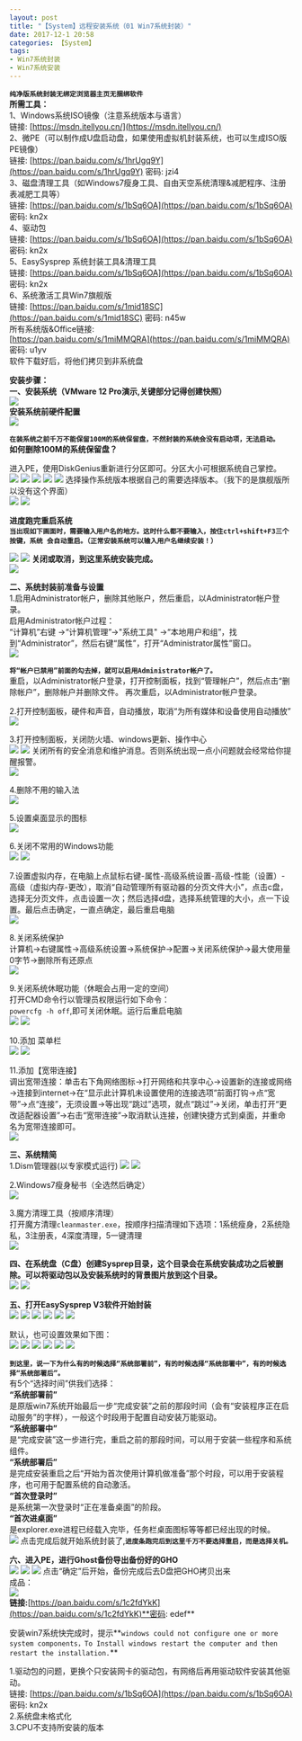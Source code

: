 ```yaml
---
layout: post
title: "【System】远程安装系统（01 Win7系统封装）"
date: 2017-12-1 20:58
categories: 【System】
tags:
- Win7系统封装
- Win7系统安装
---
```

**`纯净版系统封装无绑定浏览器主页无捆绑软件`**  
**所需工具：**  
1、Windows系统ISO镜像（注意系统版本与语言）  
链接: [https://msdn.itellyou.cn/](https://msdn.itellyou.cn/)  
2、微PE（可以制作成U盘启动盘，如果使用虚拟机封装系统，也可以生成ISO版PE镜像）  
链接: [https://pan.baidu.com/s/1hrUgq9Y](https://pan.baidu.com/s/1hrUgq9Y) 密码: jzi4  
3、磁盘清理工具（如Windows7瘦身工具、自由天空系统清理&减肥程序、注册表减肥工具等）  
链接: [https://pan.baidu.com/s/1bSq6OA](https://pan.baidu.com/s/1bSq6OA) 密码: kn2x  
4、驱动包  
链接: [https://pan.baidu.com/s/1bSq6OA](https://pan.baidu.com/s/1bSq6OA) 密码: kn2x  
5、EasySysprep 系统封装工具&清理工具  
链接: [https://pan.baidu.com/s/1bSq6OA](https://pan.baidu.com/s/1bSq6OA) 密码: kn2x  
6、系统激活工具Win7旗舰版  
链接: [https://pan.baidu.com/s/1mid18SC](https://pan.baidu.com/s/1mid18SC) 密码: n45w  
所有系统版&Office链接:  
 [https://pan.baidu.com/s/1miMMQRA](https://pan.baidu.com/s/1miMMQRA) 密码: u1yv  
 软件下载好后，将他们拷贝到非系统盘  

**安装步骤：**  
**一、安装系统（VMware 12 Pro演示,关键部分记得创建快照）**  
![](http://a4.qpic.cn/psb?/57f6398e-db93-428d-8871-6d2527ad188f/mK3iXovTr85joAVjFoQZVDWYYurrf3TAhliMS.z2Fas!/b/dPMAAAAAAAAA&ek=1&kp=1&pt=0&bo=YgGdAAAAAAADEMs!&tl=1&su=0221192753&tm=1553040000&sce=0-12-12&rf=2-9)  
**安装系统前硬件配置**  
![](http://a4.qpic.cn/psb?/57f6398e-db93-428d-8871-6d2527ad188f/Dn1B*RB3OoarREJ1SomkqyveQTRW1w6jXfzSiiNSgKo!/b/dPMAAAAAAAAA&ek=1&kp=1&pt=0&bo=7gChAAAAAAADEHo!&tl=1&su=040357473&tm=1553040000&sce=0-12-12&rf=2-9)  

**`在装系统之前千万不能保留100M的系统保留盘，不然封装的系统会没有启动项，无法启动。`**  
**如何删除100M的系统保留盘？**  

进入PE，使用DiskGenius重新进行分区即可。分区大小可根据系统自己掌控。  
![](http://a4.qpic.cn/psb?/57f6398e-db93-428d-8871-6d2527ad188f/vlTUBT8jWMMghT4lXp0kBe9uVANS0prg04TLBGPx858!/b/dD8BAAAAAAAA&ek=1&kp=1&pt=0&bo=YAOAAgME.QIDIBg!&tl=1&su=07568961&tm=1553040000&sce=0-12-12&rf=2-9)  ![](http://a4.qpic.cn/psb?/57f6398e-db93-428d-8871-6d2527ad188f/wtL*4s2cs7vE9aaItovIE.DwJkymXrpq8dxn0yJxzYA!/b/dD8BAAAAAAAA&ek=1&kp=1&pt=0&bo=IwNcAgAAAAADMGs!&tl=1&su=048649249&tm=1553040000&sce=0-12-12&rf=2-9)  ![](http://a3.qpic.cn/psb?/57f6398e-db93-428d-8871-6d2527ad188f/*iCrW30Q2DtQr1q72eCcZ.mr1D3jet7MwTZqJymr3FE!/b/dPIAAAAAAAAA&ek=1&kp=1&pt=0&bo=HgNWAgAAAAADMFw!&tl=1&su=0190096609&tm=1553040000&sce=0-12-12&rf=2-9)  ![](http://a3.qpic.cn/psb?/57f6398e-db93-428d-8871-6d2527ad188f/SrF5u9Z.ZKp2ufISsNnJGuPOO2BHMIQ3V9pIKdufXhU!/b/dPIAAAAAAAAA&ek=1&kp=1&pt=0&bo=IANYAgAAAAADIHw!&tl=1&su=01884897&tm=1553040000&sce=0-12-12&rf=2-9)  ![](http://a4.qpic.cn/psb?/57f6398e-db93-428d-8871-6d2527ad188f/6Ulwymyzgm52pO4L9LJs*eXMkBlf9shO4UnQ3VYhD0c!/b/dPMAAAAAAAAA&ek=1&kp=1&pt=0&bo=IANXAgAAAAADIHM!&tl=1&su=023560865&tm=1553040000&sce=0-12-12&rf=2-9)  选择操作系统版本根据自己的需要选择版本。（我下的是旗舰版所以没有这个界面）  
![](http://a4.qpic.cn/psb?/57f6398e-db93-428d-8871-6d2527ad188f/JPgBKzQ0jfUUSnwyKT8bDuDELGDPOvu.Hkrgt1KwPs0!/b/dPMAAAAAAAAA&ek=1&kp=1&pt=0&bo=IANZAgAAAAADIH0!&tl=1&su=0117561649&tm=1553040000&sce=0-12-12&rf=2-9)  ![](http://a3.qpic.cn/psb?/57f6398e-db93-428d-8871-6d2527ad188f/lZWT*RQmhtpCiZ*xr7HA3OD1dToimpFCebkNChBMPTg!/b/dPIAAAAAAAAA&ek=1&kp=1&pt=0&bo=IQNaAgAAAAADIH8!&tl=1&su=0138690065&tm=1553040000&sce=0-12-12&rf=2-9)  

**进度跑完重启系统**  
**`当出现如下画面时，需要输入用户名的地方。这时什么都不要输入，按住ctrl+shift+F3三个按键，系统 会自动重启。（正常安装系统可以输入用户名继续安装！）`**  

![](http://a4.qpic.cn/psb?/57f6398e-db93-428d-8871-6d2527ad188f/wdP*ikWY7dvxAgkSPV*U4ZFTMrLzIWlIxKkXWdFEtRU!/b/dPMAAAAAAAAA&ek=1&kp=1&pt=0&bo=IgNYAgAAAAADIH4!&tl=1&su=0101990977&tm=1553040000&sce=0-12-12&rf=2-9)  ![](http://a4.qpic.cn/psb?/57f6398e-db93-428d-8871-6d2527ad188f/WWjr2aOdR.JVe6PEU1s0606JKL2o0ADiPOKNo8EY3Ns!/b/dPMAAAAAAAAA&ek=1&kp=1&pt=0&bo=IQNaAgAAAAADIH8!&tl=1&su=0120595201&tm=1553040000&sce=0-12-12&rf=2-9)  **关闭或取消，到这里系统安装完成。**  
![](http://a4.qpic.cn/psb?/57f6398e-db93-428d-8871-6d2527ad188f/iuYBZqe2lnAxqUdunJ03Ggcf8hQnqM3orhVlPE5o88g!/b/dD8BAAAAAAAA&ek=1&kp=1&pt=0&bo=IgNXAgAAAAADEEE!&tl=1&su=0211769921&tm=1553040000&sce=0-12-12&rf=2-9)  

**二、系统封装前准备与设置**  
1.启用Administrator帐户，删除其他账户，然后重启，以Administrator帐户登录。  
 启用Administrator帐户过程：  
 “计算机”右键 ->“计算机管理”->"系统工具" ->“本地用户和组”，找到“Administrator”，然后右键“属性”，打开“Administrator属性”窗口。  
![](http://a3.qpic.cn/psb?/57f6398e-db93-428d-8871-6d2527ad188f/Ef0hEbDygsBT2hCwRBFnrESvVsU7zwDOxhhOA0xZ*XE!/b/dD4BAAAAAAAA&ek=1&kp=1&pt=0&bo=HwN4Ah8DeAIDEDU!&tl=1&su=0191492257&tm=1553040000&sce=0-12-12&rf=2-9)  

**`将“帐户已禁用”前面的勾去掉，就可以启用Administrator帐户了。`**  
重启，以Administrator帐户登录，打开控制面板，找到“管理帐户”，然后点击“删除帐户”，删除帐户并删除文件。  再次重启，以Administrator帐户登录。  

2.打开控制面板，硬件和声音，自动播放，取消“为所有媒体和设备使用自动播放”  
![](http://a4.qpic.cn/psb?/57f6398e-db93-428d-8871-6d2527ad188f/C1EychS4c11Bw9syRFsKT0sWu6BLMnfRsGqHB1fPp4E!/b/dPMAAAAAAAAA&ek=1&kp=1&pt=0&bo=7QOAAvIDgwIDECk!&tl=1&su=0108764961&tm=1553040000&sce=0-12-12&rf=2-9)  

3.打开控制面板，关闭防火墙、windows更新、操作中心  
![](http://a4.qpic.cn/psb?/57f6398e-db93-428d-8871-6d2527ad188f/6eph3BniHOep0ublfhnVa8C6QN5.Hh2c.sRV.VLUxPQ!/b/dD8BAAAAAAAA&ek=1&kp=1&pt=0&bo=7AOAAu8DggIDEDQ!&tl=1&su=0176651537&tm=1553040000&sce=0-12-12&rf=2-9)  ![](http://a4.qpic.cn/psb?/57f6398e-db93-428d-8871-6d2527ad188f/kEtrKUYP5ZVcedkCttRSYSSzjLUi9eS2b*jdEga2zgQ!/b/dPMAAAAAAAAA&ek=1&kp=1&pt=0&bo=6AOAAu0DgwIDEDM!&tl=1&su=0198950209&tm=1553040000&sce=0-12-12&rf=2-9)  关闭所有的安全消息和维护消息。否则系统出现一点小问题就会经常给你提醒报警。  
![](http://a3.qpic.cn/psb?/57f6398e-db93-428d-8871-6d2527ad188f/oV.Y7pWTa4y9UjdWIjKmoq*XbSlwF7U2EHpUgV8QTpg!/b/dPIAAAAAAAAA&ek=1&kp=1&pt=0&bo=7AOAAvEDgwIDECs!&tl=1&su=0192720561&tm=1553040000&sce=0-12-12&rf=2-9)  

4.删除不用的输入法  
![](http://a4.qpic.cn/psb?/57f6398e-db93-428d-8871-6d2527ad188f/uuSHObc*mGgojSBxoh76kpZdFDhgG8aWeG2WzPyCidw!/b/dPMAAAAAAAAA&ek=1&kp=1&pt=0&bo=tAHPAbQBzwEDEDU!&tl=1&su=015873793&tm=1553040000&sce=0-12-12&rf=2-9)  

5.设置桌面显示的图标  
![](http://a4.qpic.cn/psb?/57f6398e-db93-428d-8871-6d2527ad188f/sSDd1MQaQvE5ptj41Zafgyg4MRVcZcf9m9M8L47rGOY!/b/dPMAAAAAAAAA&ek=1&kp=1&pt=0&bo=6QOAAukDgAIDEDU!&tl=1&su=063427313&tm=1553040000&sce=0-12-12&rf=2-9)  

6.关闭不常用的Windows功能  
![](http://a4.qpic.cn/psb?/57f6398e-db93-428d-8871-6d2527ad188f/CSkKj0uRYzp*szdb7gwmGFy7.1po2U7XW3u3Lskk.Nk!/b/dPMAAAAAAAAA&ek=1&kp=1&pt=0&bo=7gOAAu4DgAIDEDU!&tl=1&su=0256972081&tm=1553040000&sce=0-12-12&rf=2-9)  ![](http://a3.qpic.cn/psb?/57f6398e-db93-428d-8871-6d2527ad188f/qdITz2S9SgeqmCrKpILOJ2reCPU9NZd5lHh2I0hbbBQ!/b/dPIAAAAAAAAA&ek=1&kp=1&pt=0&bo=7QOAAvIDgwIDIBk!&tl=1&su=0217565297&tm=1553040000&sce=0-12-12&rf=2-9)  

7.设置虚拟内存，在电脑上点鼠标右键-属性-高级系统设置-高级-性能（设置）-高级（虚拟内存-更改），取消“自动管理所有驱动器的分页文件大小”，点击c盘，选择无分页文件，点击设置一次；然后选择d盘，选择系统管理的大小，点一下设置。最后点击确定，一直点确定，最后重启电脑  
![](http://a3.qpic.cn/psb?/57f6398e-db93-428d-8871-6d2527ad188f/uYVKt0.7TcVxUZHA3piN5byX1eWk*S7m8OOZKXLkTTE!/b/dPIAAAAAAAAA&ek=1&kp=1&pt=0&bo=6QOAAu8DhAIDIAc!&tl=1&su=044352257&tm=1553040000&sce=0-12-12&rf=2-9)  

8.关闭系统保护  
计算机→右键属性→高级系统设置→系统保护→配置→关闭系统保护→最大使用量0字节→删除所有还原点  
![](http://a3.qpic.cn/psb?/57f6398e-db93-428d-8871-6d2527ad188f/PPfUYTMeUsfJ8mCRirCK3buLuRWKg8A9WGw0ZoWveeM!/b/dPIAAAAAAAAA&ek=1&kp=1&pt=0&bo=7QOAAu0DgAIDEDU!&tl=1&su=0260450945&tm=1553040000&sce=0-12-12&rf=2-9)  

9.关闭系统休眠功能（休眠会占用一定的空间）  
打开CMD命令行以管理员权限运行如下命令：  
`powercfg -h off`,即可关闭休眠。运行后重启电脑  
![](http://a4.qpic.cn/psb?/57f6398e-db93-428d-8871-6d2527ad188f/z4yxx.4Rbh2*7ThhDxfUzUyBhrXq9iMYjc77Cm*n82Y!/b/dD8BAAAAAAAA&ek=1&kp=1&pt=0&bo=7wOAAu8DgAIDMBU!&tl=1&su=0154809889&tm=1553040000&sce=0-12-12&rf=2-9)  ![](http://a4.qpic.cn/psb?/57f6398e-db93-428d-8871-6d2527ad188f/Z.yocVBg2jGl9VM..B9ZBKqPL0RyG0Oar5rIWrAmWIA!/b/dPMAAAAAAAAA&ek=1&kp=1&pt=0&bo=6gOAAu8DgwIDIAM!&tl=1&su=0145212449&tm=1553040000&sce=0-12-12&rf=2-9)  

10.添加  菜单栏  
![](http://a3.qpic.cn/psb?/57f6398e-db93-428d-8871-6d2527ad188f/souHOpGjbh9ZkX*XO7S4E1OpTzued4Vb*GFwbHFRP.E!/b/dPIAAAAAAAAA&ek=1&kp=1&pt=0&bo=IANZAgAAAAADEE0!&tl=1&su=0201407201&tm=1553040000&sce=0-12-12&rf=2-9)  ![](http://a4.qpic.cn/psb?/57f6398e-db93-428d-8871-6d2527ad188f/EaOW1DzNiLl49XLmbTPtx5e3gV9K9o3yIobSnAnBSDU!/b/dFsBAAAAAAAA&ek=1&kp=1&pt=0&bo=IQNYAiEDWAIDEDU!&tl=1&su=085152081&tm=1553040000&sce=0-12-12&rf=2-9)  

11.添加【宽带连接】  
调出宽带连接：单击右下角网络图标→打开网络和共享中心→设置新的连接或网络→连接到internet→在“显示此计算机未设置使用的连接选项”前面打钩→点“宽带”→点“连接”，无须设置→等出现“跳过”选项，就点“跳过”→关闭，单击打开“更改适配器设置”→右击“宽带连接”→取消默认连接，创建快捷方式到桌面，并重命名为宽带连接即可。  
![](http://a4.qpic.cn/psb?/57f6398e-db93-428d-8871-6d2527ad188f/WkCS*dK5*if9oHW.vuIpM0g3PJF*REmKUj0Qv2sCp8Q!/b/dPMAAAAAAAAA&ek=1&kp=1&pt=0&bo=HwNXAgAAAAADMFw!&tl=1&su=06645745&tm=1553040000&sce=0-12-12&rf=2-9)  

**三、系统精简**  
1.Dism管理器(以专家模式运行)   ![](http://a4.qpic.cn/psb?/57f6398e-db93-428d-8871-6d2527ad188f/E2.SL3K1i*2MMhDAWaTxIaeGhLaii612YU4mP9skanE!/b/dD8BAAAAAAAA&ek=1&kp=1&pt=0&bo=7QOAAu0DgAIDIAU!&tl=1&su=0226853313&tm=1553040000&sce=0-12-12&rf=2-9)   ![](http://a4.qpic.cn/psb?/57f6398e-db93-428d-8871-6d2527ad188f/.PjNRL7bF*Gr3hCbLKv83KKzUct0SIAylEdRW8hX18M!/b/dPMAAAAAAAAA&ek=1&kp=1&pt=0&bo=7AOAAuwDgAIDEDU!&tl=1&su=0268432097&tm=1553040000&sce=0-12-12&rf=2-9)  

2.Windows7瘦身秘书（全选然后确定）  
![](http://a3.qpic.cn/psb?/57f6398e-db93-428d-8871-6d2527ad188f/uaKNopcHpYU6IoY2XJwI05h10mSWBcbZJQrF8hxs3Qc!/b/dPIAAAAAAAAA&ek=1&kp=1&pt=0&bo=6gOAAu8DgwIDMBM!&tl=1&su=04651969&tm=1553040000&sce=0-12-12&rf=2-9)  

3.魔方清理工具（按顺序清理）  
打开魔方清理`cleanmaster.exe`，按顺序扫描清理如下选项：1系统瘦身，2系统隐私，3注册表，4深度清理，5一键清理  
![](http://a4.qpic.cn/psb?/57f6398e-db93-428d-8871-6d2527ad188f/8R3a0mYnkOoeUhz7kLhO7hYuMYMgN04wqfs9dPzqNKw!/b/dPMAAAAAAAAA&ek=1&kp=1&pt=0&bo=6wOAAu4DggIDIAI!&tl=1&su=037225457&tm=1553040000&sce=0-12-12&rf=2-9)  

**四、在系统盘（C盘）创建Sysprep目录，这个目录会在系统安装成功之后被删除。可以将驱动包以及安装系统时的背景图片放到这个目录。**  
![](http://a3.qpic.cn/psb?/57f6398e-db93-428d-8871-6d2527ad188f/4*ooAQZkZ0463*9TN485Z6qQGPmsKoohjcuFi29MfIE!/b/dPIAAAAAAAAA&ek=1&kp=1&pt=0&bo=IANbAiADWwIDEDU!&tl=1&su=0152581041&tm=1553040000&sce=0-12-12&rf=2-9)  ![](http://a4.qpic.cn/psb?/57f6398e-db93-428d-8871-6d2527ad188f/EhxNW.WJbbAGx7ohudVUawBI5ENJ5gtmFAY3.4lNW28!/b/dPMAAAAAAAAA&ek=1&kp=1&pt=0&bo=HgNXAh4DVwIDEDU!&tl=1&su=0227516513&tm=1553040000&sce=0-12-12&rf=2-9)  

**五、打开EasySysprep V3软件开始封装**  
![](http://a4.qpic.cn/psb?/57f6398e-db93-428d-8871-6d2527ad188f/*7VN1TGHCWAe66J0Y8CgWu8uSf1Uad.WYfyB6301gbY!/b/dD8BAAAAAAAA&ek=1&kp=1&pt=0&bo=IgNaAiIDWgIDIAU!&tl=1&su=0198812433&tm=1553040000&sce=0-12-12&rf=2-9)  ![](http://a4.qpic.cn/psb?/57f6398e-db93-428d-8871-6d2527ad188f/eVOsjGsK1asB4txjr6qtrXAG.PoRDp64uztvhx7XCgY!/b/dPMAAAAAAAAA&ek=1&kp=1&pt=0&bo=IANYAiADWAIDIAU!&tl=1&su=0239570369&tm=1553040000&sce=0-12-12&rf=2-9)  ![](http://a4.qpic.cn/psb?/57f6398e-db93-428d-8871-6d2527ad188f/z4No*uVNr8p7Y764Gqy1BeWpKhDtJu7o2DpVpFZbSmA!/b/dPMAAAAAAAAA&ek=1&kp=1&pt=0&bo=IQNXAiEDVwIDIAU!&tl=1&su=039935121&tm=1553040000&sce=0-12-12&rf=2-9)  ![](http://a3.qpic.cn/psb?/57f6398e-db93-428d-8871-6d2527ad188f/28GDFae4G*pO0kEgSKE5ecR3AIPpm9osiNnLg8U64vo!/b/dD4BAAAAAAAA&ek=1&kp=1&pt=0&bo=IANZAiADWQIDIAU!&tl=1&su=081541537&tm=1553040000&sce=0-12-12&rf=2-9)  ![](http://a3.qpic.cn/psb?/57f6398e-db93-428d-8871-6d2527ad188f/7vFfvnLUv*xAehVfzWjCnwZAOK.V9QuSW5dLwoEaSpw!/b/dPIAAAAAAAAA&ek=1&kp=1&pt=0&bo=HgNVAh4DVQIDIAU!&tl=1&su=066375665&tm=1553040000&sce=0-12-12&rf=2-9)  ![](http://a3.qpic.cn/psb?/57f6398e-db93-428d-8871-6d2527ad188f/xq0BnGsIC6KpmcWA6NePKLkuZcUX1tvz9wG77zsTZuI!/b/dPIAAAAAAAAA&ek=1&kp=1&pt=0&bo=HgNYAh4DWAIDIAU!&tl=1&su=073532561&tm=1553040000&sce=0-12-12&rf=2-9)  

默认，也可设置效果如下图：  
![](http://a4.qpic.cn/psb?/57f6398e-db93-428d-8871-6d2527ad188f/j8GjkOiDqa1fEPJwFe8BluEQ98bMYhOiW.RbwPXklp4!/b/dPMAAAAAAAAA&ek=1&kp=1&pt=0&bo=KgOAAq8D6QIDENk!&tl=1&su=0131124929&tm=1553040000&sce=0-12-12&rf=2-9)  ![](http://a4.qpic.cn/psb?/57f6398e-db93-428d-8871-6d2527ad188f/0jNPn2x98yqIq.EummiqQ78G47kvS2IEqeqQ*KTHmuI!/b/dPMAAAAAAAAA&ek=1&kp=1&pt=0&bo=IANWAiADVgIDIAU!&tl=1&su=020076865&tm=1553040000&sce=0-12-12&rf=2-9)  ![](http://a3.qpic.cn/psb?/57f6398e-db93-428d-8871-6d2527ad188f/pIuOjRNCTW3ZqP.zg22ZLwwogbXrwu*r6JYO6nJL.iE!/b/dPIAAAAAAAAA&ek=1&kp=1&pt=0&bo=IQNYAiEDWAIDIAU!&tl=1&su=0179613441&tm=1553040000&sce=0-12-12&rf=2-9)  ![](http://a4.qpic.cn/psb?/57f6398e-db93-428d-8871-6d2527ad188f/okVhbIse5i2SOBShqcQJu54zbYI*fjhB8002IM5TbN4!/b/dPMAAAAAAAAA&ek=1&kp=1&pt=0&bo=HwNYAh8DWAIDIAU!&tl=1&su=0102526529&tm=1553040000&sce=0-12-12&rf=2-9)  ![](http://a3.qpic.cn/psb?/57f6398e-db93-428d-8871-6d2527ad188f/4UKD6Rm65MIfysqVl0kL8BwAuVXCNoOH*Oj6U.TKFEo!/b/dPIAAAAAAAAA&ek=1&kp=1&pt=0&bo=IwNZAiMDWQIDIAU!&tl=1&su=0202281329&tm=1553040000&sce=0-12-12&rf=2-9)  ![](http://a4.qpic.cn/psb?/57f6398e-db93-428d-8871-6d2527ad188f/aL2tjM5mgxQlDRQi0Zps8ef3jLiTezJ9yOWcQDWDgwM!/b/dPMAAAAAAAAA&ek=1&kp=1&pt=0&bo=IwNbAiMDWwIDIAU!&tl=1&su=099968145&tm=1553040000&sce=0-12-12&rf=2-9)  

**`到这里，说一下为什么有的时候选择“系统部署前”，有的时候选择“系统部署中”，有的时候选择“系统部署后”。`**  
有5个“选择时间”供我们选择：  
**“系统部署前”**  
是原版win7系统开始最后一步“完成安装”之前的那段时间（会有“安装程序正在启动服务”的字样），一般这个时段用于配置自动安装万能驱动。  
**“系统部署中”**  
是“完成安装”这一步进行完，重启之前的那段时间，可以用于安装一些程序和系统组件。  
**“系统部署后”**  
是完成安装重启之后“开始为首次使用计算机做准备”那个时段，可以用于安装程序，也可用于配置系统的自动激活。  
**“首次登录时”**  
是系统第一次登录时“正在准备桌面”的阶段。  
**“首次进桌面”**  
是explorer.exe进程已经载入完毕，任务栏桌面图标等等都已经出现的时候。  
![](http://a4.qpic.cn/psb?/57f6398e-db93-428d-8871-6d2527ad188f/q9dtMVBuI1Cb1OXHttyVCYb.kbk7YOGoUIaETwTE7M8!/b/dPMAAAAAAAAA&ek=1&kp=1&pt=0&bo=VwOAArwDzAIDMLI!&tl=1&su=0170872257&tm=1553040000&sce=0-12-12&rf=2-9)  点击完成后就开始系统封装了,**`进度条跑完后到这里千万不要选择重启，而是选择关机。`**  

**六、进入PE，进行Ghost备份导出备份好的GHO**  
![](http://a4.qpic.cn/psb?/57f6398e-db93-428d-8871-6d2527ad188f/IapGwyge.ytZlT4*Y83QHGfruU2CrYd7A9MRYhHyw8Y!/b/dPMAAAAAAAAA&ek=1&kp=1&pt=0&bo=6gOAAu8DgwIDMBM!&tl=1&su=073496337&tm=1553040000&sce=0-12-12&rf=2-9)  ![](http://a3.qpic.cn/psb?/57f6398e-db93-428d-8871-6d2527ad188f/GLjKs9iB45D*SYMHwm0QAX9r5pxeectm*jcTCDUAzZE!/b/dPIAAAAAAAAA&ek=1&kp=1&pt=0&bo=6gOAAu8DgwIDMBM!&tl=1&su=0141044401&tm=1553040000&sce=0-12-12&rf=2-9)  ![](http://a4.qpic.cn/psb?/57f6398e-db93-428d-8871-6d2527ad188f/j0u3nIAJ7*AeYD.mPLqKu91NIGwejgFRLggF07sZ.Cw!/b/dPMAAAAAAAAA&ek=1&kp=1&pt=0&bo=7QOAAu0DgAIDMBU!&tl=1&su=0259713249&tm=1553040000&sce=0-12-12&rf=2-9)  点击“确定”后开始，备份完成后去D盘把GHO拷贝出来  
成品：  
![](http://a4.qpic.cn/psb?/57f6398e-db93-428d-8871-6d2527ad188f/.Q1HIUVWt*z6JAeEYt.YYrh3XLTEngXKaVLiptv.bDU!/b/dPMAAAAAAAAA&ek=1&kp=1&pt=0&bo=vwNiAL8DYgADEDU!&tl=1&su=0121786625&tm=1553040000&sce=0-12-12&rf=2-9)  
**链接:**[https://pan.baidu.com/s/1c2fdYkK](https://pan.baidu.com/s/1c2fdYkK)**密码: edef**  


安装win7系统快完成时，提示**`windows could not configure one or more system components，To Install windows restart the computer and then restart the installation.`**  

1.驱动包的问题，更换个只安装网卡的驱动包，有网络后再用驱动软件安装其他驱动。  
链接:  [https://pan.baidu.com/s/1bSq6OA](https://pan.baidu.com/s/1bSq6OA) 密码: kn2x  
2.系统盘未格式化  
3.CPU不支持所安装的版本  